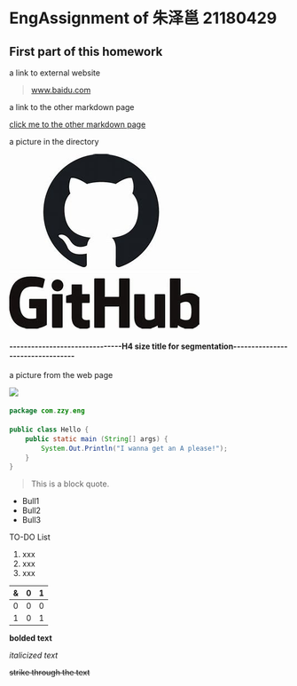 # EngAssignment of 朱泽邕 21180429
## First part of this homework

a link to external website

> www.baidu.com



a link to the other markdown page

[click me to the other markdown page](Readmylips.md)



a picture in the directory

![jessica-weiller-GAw5wFLVWVo-unsplash](OIP.jpg)

#### -------------------------------H4 size title for segmentation---------------------------------

a picture from the web page

![](https://www.thesoftwarereport.com/wp-content/uploads/2019/06/github2.jpeg)



``` Java
package com.zzy.eng

public class Hello {
    public static main (String[] args) {
        System.Out.Println("I wanna get an A please!");
    }
}
```



> This is a block quote.

- Bull1
- Bull2
- Bull3

TO-DO List

1. xxx
2. xxx
3. xxx

| &    | 0    | 1    |
| ---- | ---- | ---- |
| 0    | 0    | 0    |
| 1    | 0    | 1    |

**bolded text**

*italicized text*

 ~~strike through the text~~
